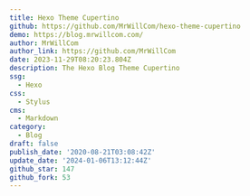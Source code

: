 ```yaml
---
title: Hexo Theme Cupertino
github: https://github.com/MrWillCom/hexo-theme-cupertino
demo: https://blog.mrwillcom.com/
author: MrWillCom
author_link: https://github.com/MrWillCom
date: 2023-11-29T08:20:23.804Z
description: The Hexo Blog Theme Cupertino
ssg:
  - Hexo
css:
  - Stylus
cms:
  - Markdown
category:
  - Blog
draft: false
publish_date: '2020-08-21T03:08:42Z'
update_date: '2024-01-06T13:12:44Z'
github_star: 147
github_fork: 53
---
```

